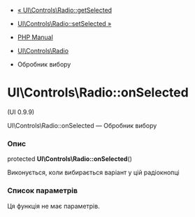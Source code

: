 - [«
UI\Controls\Radio::getSelected](ui-controls-radio.getselected.md)
- [UI\Controls\Radio::setSelected
»](ui-controls-radio.setselected.md)

- [PHP Manual](index.md)
- [UI\Controls\Radio](class.ui-controls-radio.md)
- Обробник вибору

# UI\Controls\Radio::onSelected

(UI 0.9.9)

UI\Controls\Radio::onSelected — Обробник вибору

### Опис

protected **UI\Controls\Radio::onSelected**()

Виконується, коли вибирається варіант у цій радіокнопці

### Список параметрів

Ця функція не має параметрів.
